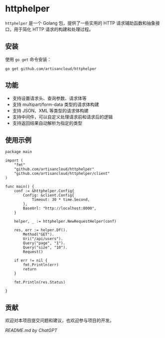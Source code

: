 # httphelper

`httphelper` 是一个 Golang 包，提供了一些实用的 HTTP 请求辅助函数和抽象接口，用于简化 HTTP 请求的构建和处理过程。

## 安装

使用 `go get` 命令安装：


`go get github.com/artisancloud/httphelper`

## 功能

- 支持设置请求头、查询参数、请求体等
- 支持 multipart/form-data 类型的请求体构建
- 支持 JSON、XML 等类型的请求体构建
- 支持中间件，可以自定义处理请求前和请求后的逻辑
- 支持返回结果自动解析为指定的类型

## 使用示例

```
package main

import (
    "fmt"
    "github.com/artisancloud/httphelper"
    "github.com/artisancloud/httphelper/client"
)

func main() {
    conf := &httphelper.Config{
        Config: &client.Config{
            Timeout: 30 * time.Second,
        },
        BaseUrl: "http://localhost:8000",
    }

	helper, _ := httphelper.NewRequestHelper(conf)

	res, err := helper.Df().
		Method("GET").
		Uri("/api/users").
		Query("page", "1").
		Query("size", "10").
		Request()

	if err != nil {
		fmt.Println(err)
		return
	}

	fmt.Println(res.Status)

}
```

## 贡献

欢迎对本项目提交问题和建议，也欢迎参与项目的开发。

_README.md by ChatGPT_

